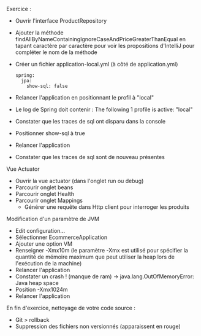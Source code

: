 
Exercice :

- Ouvrir l'interface ProductRepository
- Ajouter la méthode findAllByNameContainingIgnoreCaseAndPriceGreaterThanEqual en tapant caractère par caractère
  pour voir les propositions d'IntelliJ pour compléter le nom de la méthode

- Créer un fichier application-local.yml (à côté de application.yml)

      spring:
        jpa:
          show-sql: false

- Relancer l'application en positionnant le profil à "local"
- Le log de Spring doit contenir : The following 1 profile is active: "local"
- Constater que les traces de sql ont disparu dans la console
- Positionner show-sql à true
- Relancer l'application
- Constater que les traces de sql sont de nouveau présentes

Vue Actuator

- Ouvrir la vue actuator (dans l'onglet run ou debug)
- Parcourir onglet beans
- Parcourir onglet Health
- Parcourir onglet Mappings
  - Générer une requête dans Http client pour interroger les produits

Modification d'un paramètre de JVM

- Edit configuration...
- Sélectionner EcommerceApplication
- Ajouter une option VM
- Renseigner -Xmx10m  (le paramètre -Xmx est utilisé pour spécifier la quantité de mémoire maximum que peut utiliser la heap lors de l'exécution de la machine)
- Relancer l'application
- Constater un crash ! (manque de ram) -> java.lang.OutOfMemoryError: Java heap space
- Position -Xmx1024m
- Relancer l'application


En fin d'exercice, nettoyage de votre code source :

- Git > rollback
- Suppression des fichiers non versionnés (apparaissent en rouge)

